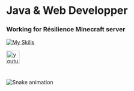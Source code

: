 <h1 align="left">Java & Web Developper</h1>
<h3 align="left">Working for Résilience Minecraft server</h3>

[![My Skills](https://skillicons.dev/icons?i=java,html,css,php)](https://skillicons.dev)

<div align="left">
  <a href="https://www.youtube.com/@nerkoy_vod" target="_blank">
    <img src="https://img.shields.io/static/v1?message=Youtube&logo=youtube&label=NerKoy%20-%20VOD&color=FF0000&logoColor=white&labelColor=&style=for-the-badge" height="35" alt="youtube logo"  />
  </a>
</div>

###

<br clear="both">

<img src="https://raw.githubusercontent.com/nerkoyy/nerkoyy/output/snake.svg" alt="Snake animation" />

###
